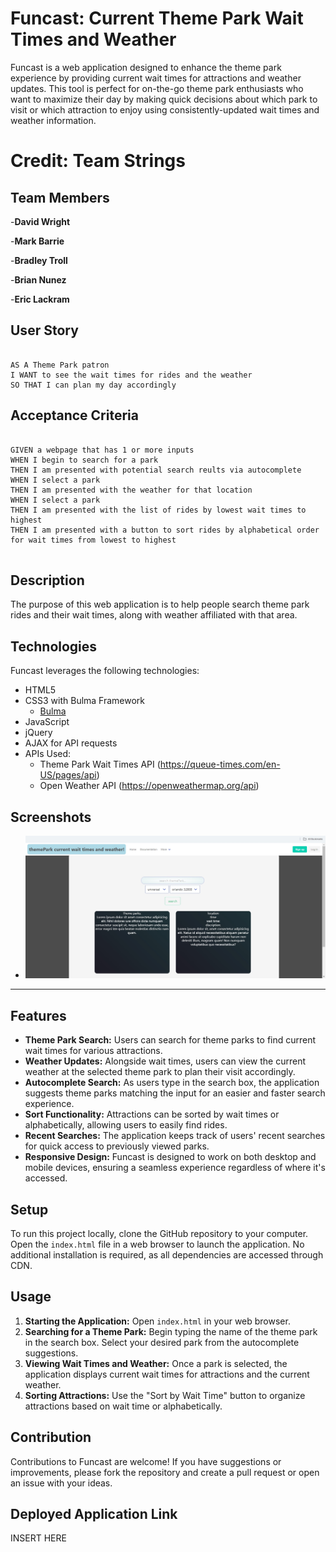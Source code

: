 # Funcast: Current Theme Park Wait Times and Weather

Funcast is a web application designed to enhance the theme park experience by providing current wait times for attractions and weather updates. This tool is perfect for on-the-go theme park enthusiasts who want to maximize their day by making quick decisions about which park to visit or which attraction to enjoy using consistently-updated wait times and weather information.

# Credit: Team Strings

## Team Members
-**David Wright**

-**Mark Barrie**

-**Bradley Troll**

-**Brian Nunez**

-**Eric Lackram**

## User Story

```

AS A Theme Park patron
I WANT to see the wait times for rides and the weather
SO THAT I can plan my day accordingly
```

## Acceptance Criteria

```

GIVEN a webpage that has 1 or more inputs
WHEN I begin to search for a park
THEN I am presented with potential search reults via autocomplete
WHEN I select a park
THEN I am presented with the weather for that location
WHEN I select a park 
THEN I am presented with the list of rides by lowest wait times to highest
THEN I am presented with a button to sort rides by alphabetical order for wait times from lowest to highest


```

## Description
The purpose of this web application is to help people search theme park rides and their wait times, along with weather affiliated with that area.

## Technologies

Funcast leverages the following technologies:

- HTML5
- CSS3 with Bulma Framework
    - [Bulma](https://bulma.io/)
- JavaScript
- jQuery
- AJAX for API requests
- APIs Used:
  - Theme Park Wait Times API (https://queue-times.com/en-US/pages/api)
  - Open Weather API (https://openweathermap.org/api)


## Screenshots

- ![Screenshot 1](./assets/readme_screenshots/Mock_Up_1.jpg)

---

## Features

- **Theme Park Search:** Users can search for theme parks to find current wait times for various attractions.
- **Weather Updates:** Alongside wait times, users can view the current weather at the selected theme park to plan their visit accordingly.
- **Autocomplete Search:** As users type in the search box, the application suggests theme parks matching the input for an easier and faster search experience.
- **Sort Functionality:** Attractions can be sorted by wait times or alphabetically, allowing users to easily find rides.
- **Recent Searches:** The application keeps track of users' recent searches for quick access to previously viewed parks.
- **Responsive Design:** Funcast is designed to work on both desktop and mobile devices, ensuring a seamless experience regardless of where it's accessed.

## Setup

To run this project locally, clone the GitHub repository to your computer. Open the `index.html` file in a web browser to launch the application. No additional installation is required, as all dependencies are accessed through CDN.

## Usage

1. **Starting the Application:** Open `index.html` in your web browser.
2. **Searching for a Theme Park:** Begin typing the name of the theme park in the search box. Select your desired park from the autocomplete suggestions.
3. **Viewing Wait Times and Weather:** Once a park is selected, the application displays current wait times for attractions and the current weather.
4. **Sorting Attractions:** Use the "Sort by Wait Time" button to organize attractions based on wait time or alphabetically.

## Contribution

Contributions to Funcast are welcome! If you have suggestions or improvements, please fork the repository and create a pull request or open an issue with your ideas.

## Deployed Application Link

INSERT HERE
